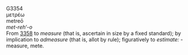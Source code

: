 <body>
  <p>G3354<br>  μετρέω  <br> metreō  <br><i>met-reh‘-o </i><br>From <a href="g3358.htm">3358</a>  to <i>measure</i> (that is, ascertain in size by a fixed standard); by implication to <i>admeasure</i> (that is, allot by rule); figuratively to <i>estimate:</i> - measure, mete.<br></p>
 </body>